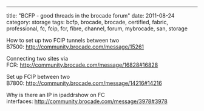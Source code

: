 ---
title: "BCFP - good threads in the brocade forum"
date: 2011-08-24
category: storage
tags: bcfp, brocade, brocade, certified, fabric, professional, fc, fcip, fcr, fibre, channel, forum, mybrocade, san, storage

How to set up two FCIP tunnels between two B7500: http://community.brocade.com/message/15261

Connecting two sites via FCR: http://community.brocade.com/message/16828#16828

Set up FCIP between two B7800: http://community.brocade.com/message/14216#14216

Why is there an IP in ipaddrshow on FC interfaces: http://community.brocade.com/message/3978#3978
